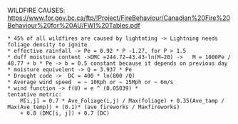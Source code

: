 WILDFIRE CAUSES:
<https://www.for.gov.bc.ca/ftp/!Project/FireBehaviour/Canadian%20Fire%20Behaviour%20for%20AU/FWI%20Tables.pdf>

    * 45% of all wildfires are caused by lightnting -> Lightning needs foliage density to ignite
    * effective rainfall -> Pe = 0.92 * P -1.27, for P > 1.5
    * duff moisture content ->DMC =244.72−43.43⋅ln(M−20) ->   M = 1000Pe / 48.77 + b * Pe -> b = 0.5 constant because it depends on previous day
    * moisture equivelent -> Q = 3.937 * Pe 
    * Drought code ->  DC = 400 * ln(800 /Q)
    * Average wind speed  = ~ 10Kph or ~ 15Mph or ~ 6m/s 
    * wind function -> f(U) = e ^ (0.05039) * 
    tentative metric:
        M[i,j] = 0.7 * Ave_Foliage(i,j) / Max(foliage) + 0.35(Ave_tamp / Max(Ave_temp)) + (0.1)* (ave_fireworks / Maxfireworks) 
        + 0.8 (DMC[i, j]) + 0.7 (DC)
